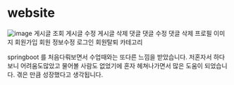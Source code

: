 # website
![image](https://github.com/seyoki/website/assets/159132449/4a8cead5-a2c1-4298-b3e3-90ad13fa3075)
게시글 조회
게시글 수정
게시글 삭제
댓글 
댓글 수정
댓글 삭제
프로필 이미지
회원가입
회원 정보수정
로그인
회원탈퇴
카테고리

springboot 를 처음다뤄보면서 수업때와는 또다른 느낌을 받았습니다. 저혼자서 하다보니 어려움도많았고 물어볼 사람도 없었기에 혼자 헤쳐나가면서 많은 도움이 되었습니다.
겪은 만큼 성장했다고 생각됩니다.

